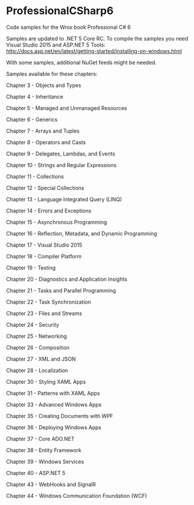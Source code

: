 # ProfessionalCSharp6
Code samples for the Wrox book Professional C# 6

Samples are updated to .NET 5 Core RC. To compile the samples you need Visual Studio 2015 and ASP.NET 5 Tools:
http://docs.asp.net/en/latest/getting-started/installing-on-windows.html

With some samples, additional NuGet feeds might be needed.

Samples available for these chapters:

Chapter 3 - Objects and Types

Chapter 4 - Inheritance

Chapter 5 - Managed and Unmanaged Resources

Chapter 6 - Generics

Chapter 7 - Arrays and Tuples

Chapter 8 - Operators and Casts

Chapter 9 - Delegates, Lambdas, and Events

Chapter 10 - Strings and Regular Expressions

Chapter 11 - Collections

Chapter 12 - Special Collections

Chapter 13 - Language Integrated Query (LINQ)

Chapter 14 - Errors and Exceptions

Chapter 15 - Asynchronous Programming

Chapter 16 - Reflection, Metadata, and Dynamic Programming

Chapter 17 - Visual Studio 2015

Chapter 18 - Compiler Platform

Chapter 19 - Testing

Chapter 20 - Diagnostics and Application Insights

Chapter 21 - Tasks and Parallel Programming

Chapter 22 - Task Synchronization

Chapter 23 - Files and Streams

Chapter 24 - Security

Chapter 25 - Networking

Chapter 26 - Composition

Chapter 27 - XML and JSON

Chapter 28 - Localization

Chapter 30 - Styling XAML Apps

Chapter 31 - Patterns with XAML Apps

Chapter 33 - Advanced Windows Apps

Chapter 35 - Creating Documents with WPF

Chapter 36 - Deploying Windows Apps

Chapter 37 - Core ADO.NET

Chapter 38 - Entity Framework

Chapter 39 - Windows Services

Chapter 40 - ASP.NET 5

Chapter 43 - WebHooks and SignalR

Chapter 44 - Windows Communication Foundation (WCF)



